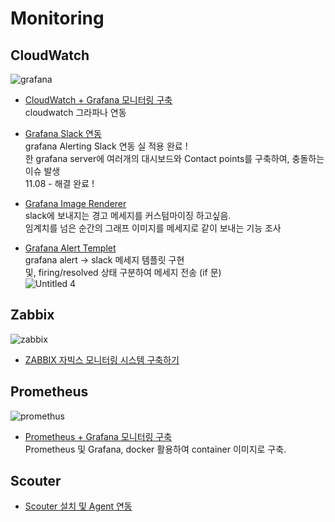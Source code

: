 # Monitoring

## CloudWatch
![grafana](https://user-images.githubusercontent.com/84123877/200781036-1395de91-65ac-48f6-abb9-f449779acc89.png)
- [CloudWatch + Grafana 모니터링 구축](https://github.com/chanW-pack/Monitoring/blob/main/CloudWatch%20%2B%20Grafana%20%EB%AA%A8%EB%8B%88%ED%84%B0%EB%A7%81%20%EA%B5%AC%EC%B6%95.md) </br>
cloudwatch 그라파나 연동

- [Grafana Slack 연동](https://github.com/chanW-pack/Monitoring/blob/main/Grafana%20Slack%20%EC%97%B0%EB%8F%99.md) </br>
grafana Alerting Slack 연동 실 적용 완료 ! </br>
한 grafana server에 여러개의 대시보드와 Contact points를 구축하여, 충돌하는 이슈 발생 </br>
11.08 - 해결 완료 ! </br>
- [Grafana Image Renderer](https://github.com/chanW-pack/Monitoring/blob/main/Grafana%20Image%20Renderer.md) </br>
slack에 보내지는 경고 메세지를 커스텀마이징 하고싶음. </br>
임계치를 넘은 순간의 그래프 이미지를 메세지로 같이 보내는 기능 조사 </br>

- [Grafana Alert Templet](https://github.com/chanW-pack/Monitoring/blob/main/Grafana%20Alert%20Templet.md)  
grafana alert -> slack 메세지 템플릿 구현  
및, firing/resolved 상태 구분하여 메세지 전송 (if 문)  
![Untitled 4](https://user-images.githubusercontent.com/84123877/204981068-e510f684-00f4-423e-b6ff-041b888b65f7.png)

## Zabbix
![zabbix](https://user-images.githubusercontent.com/84123877/200781041-805cb412-bde1-4c94-9db2-d3754466b292.png)
- [ZABBIX 자빅스 모니터링 시스템 구축하기](https://github.com/chanW-pack/Monitoring/blob/main/Zabbix_%20%EC%9E%90%EB%B9%85%EC%8A%A4%20%EB%AA%A8%EB%8B%88%ED%84%B0%EB%A7%81%20%EC%8B%9C%EC%8A%A4%ED%85%9C%20%EA%B5%AC%EC%B6%95%ED%95%98%EA%B8%B0.md)

## Prometheus
![promethus](https://user-images.githubusercontent.com/84123877/200781352-02720582-ad6a-4c9a-ab5e-8f6d1bb03c08.png)
- [Prometheus + Grafana 모니터링 구축](https://github.com/chanW-pack/Monitoring/blob/main/Prometheus%20%2B%20Grafana%20%EB%AA%A8%EB%8B%88%ED%84%B0%EB%A7%81%20%EA%B5%AC%EC%B6%95.md) </br>
Prometheus 및 Grafana, docker 활용하여 container 이미지로 구축. 

## Scouter

- [Scouter 설치 및 Agent 연동](https://github.com/chanW-pack/Monitoring/blob/main/Linux%20Scouter%20%EC%84%A4%EC%B9%98%20%EB%B0%8F%20Agent%20%EC%97%B0%EB%8F%99.md)




